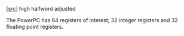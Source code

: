 [[src]](https://github.com/ghc/ghc/tree/master/compiler/nativeGen/PPC/Regs.hs)
 high halfword adjusted 


The PowerPC has 64 registers of interest; 32 integer registers and 32 floating
point registers.
